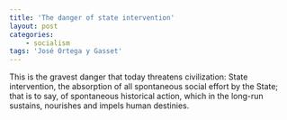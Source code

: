 ```yaml
---
title: 'The danger of state intervention'
layout: post
categories:
    - socialism
tags: 'José Ortega y Gasset'
---
```


This is the gravest danger that today threatens civilization: State intervention, the absorption of all spontaneous social effort by the State; that is to say, of spontaneous historical action, which in the long-run sustains, nourishes and impels human destinies.